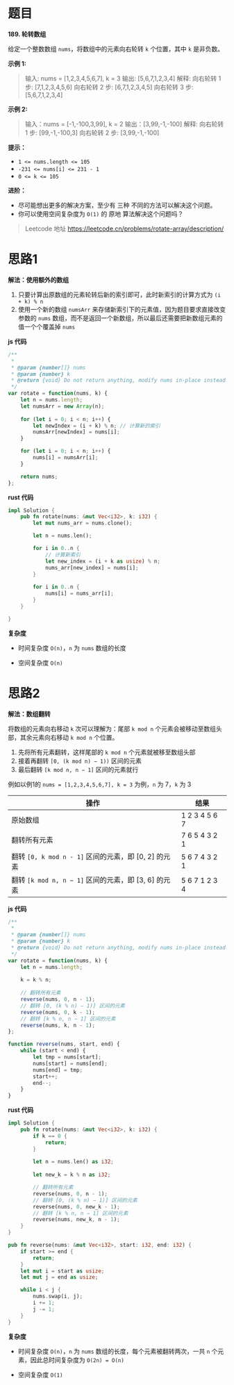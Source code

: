 # 题目
**189. 轮转数组**

给定一个整数数组 `nums`，将数组中的元素向右轮转 `k` 个位置，其中 `k` 是非负数。




**示例 1:**

>输入: nums = [1,2,3,4,5,6,7], k = 3
输出: [5,6,7,1,2,3,4]
解释:
向右轮转 1 步: [7,1,2,3,4,5,6]
向右轮转 2 步: [6,7,1,2,3,4,5]
向右轮转 3 步: [5,6,7,1,2,3,4]

**示例 2:**

>输入：nums = [-1,-100,3,99], k = 2
输出：[3,99,-1,-100]
解释: 
向右轮转 1 步: [99,-1,-100,3]
向右轮转 2 步: [3,99,-1,-100]




**提示：**
* `1 <= nums.length <= 105`
* `-231 <= nums[i] <= 231 - 1`
* `0 <= k <= 105`




**进阶：**
* 尽可能想出更多的解决方案，至少有 三种 不同的方法可以解决这个问题。
* 你可以使用空间复杂度为 `O(1)` 的 原地 算法解决这个问题吗？

> Leetcode 地址 https://leetcode.cn/problems/rotate-array/description/



# 思路1

**解法：使用额外的数组**

1. 只要计算出原数组的元素轮转后新的索引即可，此时新索引的计算方式为 `(i + k) % n`
2. 使用一个新的数组 `numsArr` 来存储新索引下的元素值，因为题目要求直接改变参数的 `nums` 数组，而不是返回一个新数组，所以最后还需要把新数组元素的值一个个覆盖掉 `nums` 



**js 代码**

```js
/**
 *
 * @param {number[]} nums
 * @param {number} k
 * @return {void} Do not return anything, modify nums in-place instead.
 */
var rotate = function(nums, k) {
    let n = nums.length;
    let numsArr = new Array(n);
    
    for (let i = 0; i < n; i++) {
        let newIndex = (i + k) % n; // 计算新的索引
        numsArr[newIndex] = nums[i];
    }

    for (let i = 0; i < n; i++) {
        nums[i] = numsArr[i];
    }

    return nums;
};
```



**rust 代码**

```rust
impl Solution {
    pub fn rotate(nums: &mut Vec<i32>, k: i32) {
        let mut nums_arr = nums.clone();

        let n = nums.len();

        for i in 0..n {
            // 计算新索引
            let new_index = (i + k as usize) % n;
            nums_arr[new_index] = nums[i];
        }
 
        for i in 0..n {
            nums[i] = nums_arr[i];
        }
    }

}
```



**复杂度**

* 时间复杂度 `O(n)`，`n` 为 `nums` 数组的长度

* 空间复杂度 `O(n)`



# 思路2

**解法：数组翻转**

将数组的元素向右移动 `k` 次可以理解为：尾部 `k mod n` 个元素会被移动至数组头部，其余元素向右移动 `k mod n` 个位置。

1. 先将所有元素翻转，这样尾部的 `k mod n` 个元素就被移至数组头部
2. 接着再翻转 `[0, (k mod n) − 1))` 区间的元素
3. 最后翻转 `[k mod n, n − 1]` 区间的元素就行

例如以例1的 `nums = [1,2,3,4,5,6,7], k = 3`  为例，`n` 为 7，`k` 为 3

| 操作                                                 | 结果          |
| ---------------------------------------------------- | ------------- |
| 原始数组                                             | 1 2 3 4 5 6 7 |
| 翻转所有元素                                         | 7 6 5 4 3 2 1 |
| 翻转 `[0, k mod n - 1]` 区间的元素，即 [0, 2] 的元素 | 5 6 7 4 3 2 1 |
| 翻转 `[k mod n, n − 1]` 区间的元素，即 [3, 6] 的元素 | 5 6 7 1 2 3 4 |



**js 代码**

```js
/**
 * 
 * @param {number[]} nums
 * @param {number} k
 * @return {void} Do not return anything, modify nums in-place instead.
 */
var rotate = function(nums, k) {
    let n = nums.length;
  
    k = k % n;
  
    // 翻转所有元素
    reverse(nums, 0, n - 1);
    // 翻转 [0, (k % n) − 1)] 区间的元素
    reverse(nums, 0, k - 1);
    // 翻转 [k % n, n − 1] 区间的元素
    reverse(nums, k, n - 1);
};

function reverse(nums, start, end) {
    while (start < end) {
        let tmp = nums[start];
        nums[start] = nums[end];
        nums[end] = tmp;
        start++;
        end--;
    }
}
```



**rust 代码**

```rust
impl Solution {   
    pub fn rotate(nums: &mut Vec<i32>, k: i32) {
        if k == 0 {
            return;
        }
    
        let n = nums.len() as i32;
   
        let new_k = k % n as i32;

        // 翻转所有元素
        reverse(nums, 0, n - 1);
        // 翻转 [0, (k % n) − 1)] 区间的元素
        reverse(nums, 0, new_k - 1);
        // 翻转 [k % n, n − 1] 区间的元素
        reverse(nums, new_k, n - 1);
    }
}

pub fn reverse(nums: &mut Vec<i32>, start: i32, end: i32) {
    if start >= end {
        return;
    }
    let mut i = start as usize;
    let mut j = end as usize;

    while i < j {
        nums.swap(i, j);
        i += 1;
        j -= 1;
    }
}

```



**复杂度**

* 时间复杂度 `O(n)`，`n` 为 `nums` 数组的长度，每个元素被翻转两次，一共 `n` 个元素，因此总时间复杂度为 `O(2n) = O(n)` 

* 空间复杂度 `O(1)`

